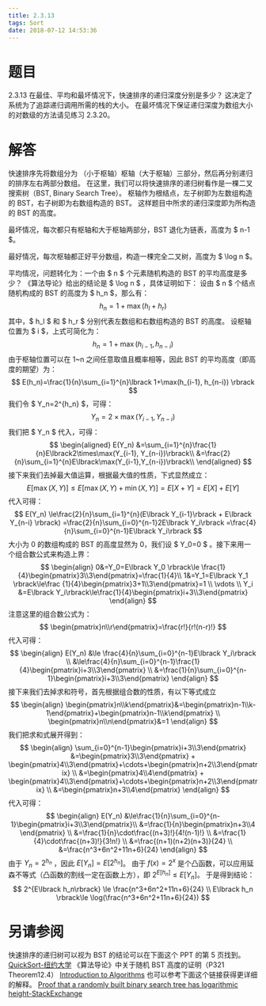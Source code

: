 ```yaml
---
title: 2.3.13
tags: Sort
date: 2018-07-12 14:53:36
---
```


# 题目

2.3.13
在最佳、平均和最坏情况下，快速排序的递归深度分别是多少？
这决定了系统为了追踪递归调用所需的栈的大小。
在最坏情况下保证递归深度为数组大小的对数级的方法请见练习 2.3.20。

# 解答

快速排序先将数组分为 （小于枢轴）枢轴（大于枢轴）三部分，然后再分别递归的排序左右两部分数组。
在这里，我们可以将快速排序的递归树看作是一棵二叉搜索树（BST, Binary Search Tree）。
枢轴作为根结点，左子树即为左数组构造的 BST，右子树即为右数组构造的 BST。
这样题目中所求的递归深度即为所构造的 BST 的高度。

最坏情况，每次都只有枢轴和大于枢轴两部分，BST 退化为链表，高度为 $ n-1 $。

最好情况，每次枢轴都正好平分数组，构造一棵完全二叉树，高度为 $ \log n $。

平均情况，问题转化为：一个由 $ n $ 个元素随机构造的 BST 的平均高度是多少？
《算法导论》给出的结论是 $ \log n $ ，具体证明如下：
设由 $ n $ 个结点随机构成的 BST 的高度为 $ h_n $，那么有：
$$
h_n=1+\max(h_{l}+h_{r})
$$
其中，$ h_l $ 和 $ h_r $ 分别代表左数组和右数组构造的 BST 的高度。
设枢轴位置为 $ i $，上式可简化为：
$$
h_n=1+\max(h_{i-1}, h_{n-i})
$$
由于枢轴位置可以在 1~n 之间任意取值且概率相等，因此 BST 的平均高度（即高度的期望）为：
$$
E(h_n)=\frac{1}{n}\sum_{i=1}^{n}\lbrack 1+\max(h_{i-1}, h_{n-i}) \rbrack
$$
我们令 $ Y_n=2^{h_n} $，可得：
$$
Y_n=2\times\max(Y_{i-1},Y_{n-i})
$$
我们把 $ Y_n $ 代入，可得：
$$
\begin{aligned}
E(Y_n)
&=\sum_{i=1}^{n}\frac{1}{n}E\lbrack2\times\max(Y_{i-1}, Y_{n-i})\rbrack\\
&=\frac{2}{n}\sum_{i=1}^{n}E\lbrack\max(Y_{i-1},Y_{n-i})\rbrack\\
\end{aligned}
$$
接下来我们去掉最大值运算，根据最大值的性质，下式显然成立：
$$
E\lbrack\max(X,Y)\rbrack\le E\lbrack\max(X,Y)+\min(X,Y)\rbrack=E\lbrack X+Y\rbrack=E\lbrack X\rbrack+E\lbrack Y\rbrack
$$
代入可得：
$$
E(Y_n)
\le\frac{2}{n}\sum_{i=1}^{n}(E\lbrack Y_{i-1}\rbrack + E\lbrack Y_{n-i} \rbrack)
=\frac{2}{n}\sum_{i=0}^{n-1}2E\lbrack Y_i\rbrack
=\frac{4}{n}\sum_{i=0}^{n-1}E\lbrack Y_i\rbrack
$$
大小为 0 的数组构成的 BST 的高度显然为 0，我们设 $ Y_0=0 $ 。接下来用一个组合数公式来构造上界：
$$
\begin{align}
0&=Y_0=E\lbrack Y_0 \rbrack\le \frac{1}{4}\begin{pmatrix}3\\3\end{pmatrix}=\frac{1}{4}\\
1&=Y_1=E\lbrack Y_1 \rbrack\le\frac {1}{4}\begin{pmatrix}3+1\\3\end{pmatrix}=1 \\
\vdots \\
Y_i &=E\lbrack Y_i\rbrack\le\frac{1}{4}\begin{pmatrix}i+3\\3\end{pmatrix}
\end{align}
$$
注意这里的组合数公式为：
$$
\begin{pmatrix}n\\r\end{pmatrix}=\frac{r!}{r!(n-r)!}
$$
代入可得：
$$
\begin{align}
E(Y_n) &\le \frac{4}{n}\sum_{i=0}^{n-1}E\lbrack Y_i\rbrack \\
&\le\frac{4}{n}\sum_{i=0}^{n-1}\frac{1}{4}\begin{pmatrix}i+3\\3\end{pmatrix} \\
&=\frac{1}{n}\sum_{i=0}^{n-1}\begin{pmatrix}i+3\\3\end{pmatrix}
\end{align}
$$
接下来我们去掉求和符号，首先根据组合数的性质，有以下等式成立
$$
\begin{align}
\begin{pmatrix}n\\k\end{pmatrix}&=\begin{pmatrix}n-1\\k-1\end{pmatrix}+\begin{pmatrix}n-1\\k\end{pmatrix} \\
\begin{pmatrix}n\\n\end{pmatrix}&=1
\end{align}
$$
我们把求和式展开得到：
$$
\begin{align}
\sum_{i=0}^{n-1}\begin{pmatrix}i+3\\3\end{pmatrix}
&=\begin{pmatrix}3\\3\end{pmatrix} + \begin{pmatrix}4\\3\end{pmatrix}+\cdots+\begin{pmatrix}n+2\\3\end{pmatrix} \\
&=\begin{pmatrix}4\\4\end{pmatrix} + \begin{pmatrix}4\\3\end{pmatrix}+\cdots+\begin{pmatrix}n+2\\3\end{pmatrix} \\
&=\begin{pmatrix}n+3\\4\end{pmatrix}
\end{align}
$$
代入可得：
$$
\begin{align}
E(Y_n) &\le\frac{1}{n}\sum_{i=0}^{n-1}\begin{pmatrix}i+3\\3\end{pmatrix}\\
&=\frac{1}{n}\begin{pmatrix}n+3\\4 \end{pmatrix} \\
&=\frac{1}{n}\cdot\frac{(n+3)!}{4!(n-1)!} \\
&=\frac{1}{4}\cdot\frac{(n+3)!}{3!n!} \\
&=\frac{(n+1)(n+2)(n+3)}{24} \\
&=\frac{n^3+6n^2+11n+6}{24}
\end{align}
$$
由于 $Y_n=2^{h_n}$ ，因此 $E\lbrack Y_n \rbrack=E\lbrack 2^{h_n} \rbrack$。
由于 $f(x)=2^x$ 是个凸函数，可以应用延森不等式（凸函数的割线一定在函数上方），即 $2^{E\lbrack h_n\rbrack}\le E\lbrack Y_n\rbrack$。
于是得到结论：
$$
2^{E\lbrack h_n\rbrack} \le \frac{n^3+6n^2+11n+6}{24} \\
E\lbrack h_n \rbrack\le \log(\frac{n^3+6n^2+11n+6}{24})
$$

# 另请参阅

快速排序的递归树可以视为 BST 的结论可以在下面这个 PPT 的第 5 页找到。
[QuickSort-纽约大学](https://cs.nyu.edu/courses/spring18/CSCI-UA.0310-001/qsort.pdf)
《算法导论》中关于随机 BST 高度的证明（P321 Theorem12.4）
[Introduction to Algorithms](http://bayanbox.ir/view/4177858657730907268/introduction-to-algorithms-3rd-edition.pdf)
也可以参考下面这个链接获得更详细的解释。
[Proof that a randomly built binary search tree has logarithmic height-StackExchange](https://cs.stackexchange.com/questions/6342/proof-that-a-randomly-built-binary-search-tree-has-logarithmic-height)